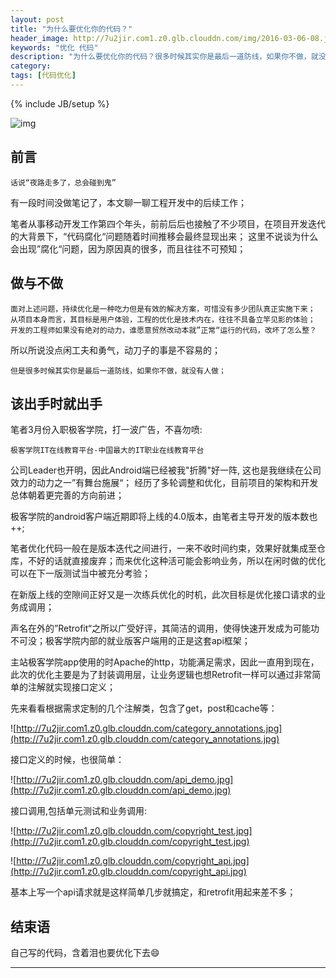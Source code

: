 ```yaml
---
layout: post
title: "为什么要优化你的代码？"
header_image: http://7u2jir.com1.z0.glb.clouddn.com/img/2016-03-06-08.jpg
keywords: "优化 代码"
description: "为什么要优化你的代码？很多时候其实你是最后一道防线，如果你不做，就没有人做"
category: 
tags: [代码优化]
---
```

{% include JB/setup %}

![img](http://7u2jir.com1.z0.glb.clouddn.com/img/2016-03-06-08.jpg)

## 前言

	话说“夜路走多了，总会碰到鬼”

有一段时间没做笔记了，本文聊一聊工程开发中的后续工作；

笔者从事移动开发工作第四个年头，前前后后也接触了不少项目，在项目开发迭代的大背景下，“代码腐化“问题随着时间推移会最终显现出来；
这里不说谈为什么会出现”腐化“问题，因为原因真的很多，而且往往不可预知；


## 做与不做

	面对上述问题，持续优化是一种吃力但是有效的解决方案，可惜没有多少团队真正实施下来；
	从项目本身而言，其目标是用户体验，工程的优化是技术内在，往往不具备立竿见影的体验；
	开发的工程师如果没有绝对的动力，谁愿意贸然改动本就”正常“运行的代码，改坏了怎么整？


所以所说没点闲工夫和勇气，动刀子的事是不容易的；

	但是很多时候其实你是最后一道防线，如果你不做，就没有人做；

## 该出手时就出手
笔者3月份入职极客学院，打一波广告，不喜勿喷:
	
	极客学院IT在线教育平台-中国最大的IT职业在线教育平台

公司Leader也开明，因此Android端已经被我"折腾"好一阵, 这也是我继续在公司效力的动力之一”有舞台施展“；
经历了多轮调整和优化，目前项目的架构和开发总体朝着更完善的方向前进；

极客学院的android客户端近期即将上线的4.0版本，由笔者主导开发的版本数也++;

笔者优化代码一般在是版本迭代之间进行，一来不收时间约束，效果好就集成至仓库，不好的话就直接废弃；而来优化这种活可能会影响业务，所以在闲时做的优化可以在下一版测试当中被充分考验；

在新版上线的空隙间正好又是一次练兵优化的时机，此次目标是优化接口请求的业务成调用；

声名在外的”Retrofit“之所以广受好评，其简洁的调用，使得快速开发成为可能功不可没；极客学院内部的就业版客户端用的正是这套api框架；

主站极客学院app使用的时Apache的http，功能满足需求，因此一直用到现在，此次的优化主要是为了封装调用层，让业务逻辑也想Retrofit一样可以通过非常简单的注解就实现接口定义；

先来看看根据需求定制的几个注解类，包含了get，post和cache等：

![http://7u2jir.com1.z0.glb.clouddn.com/category_annotations.jpg](http://7u2jir.com1.z0.glb.clouddn.com/category_annotations.jpg)

接口定义的时候，也很简单：

![http://7u2jir.com1.z0.glb.clouddn.com/api_demo.jpg](http://7u2jir.com1.z0.glb.clouddn.com/api_demo.jpg)

接口调用,包括单元测试和业务调用:

![http://7u2jir.com1.z0.glb.clouddn.com/copyright_test.jpg](http://7u2jir.com1.z0.glb.clouddn.com/copyright_test.jpg)

![http://7u2jir.com1.z0.glb.clouddn.com/copyright_api.jpg](http://7u2jir.com1.z0.glb.clouddn.com/copyright_api.jpg)

基本上写一个api请求就是这样简单几步就搞定，和retrofit用起来差不多；

## 结束语

自己写的代码，含着泪也要优化下去😄

---
